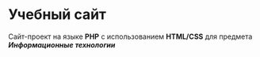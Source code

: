 # Учебный сайт
Сайт-проект на языке **PHP** с использованием **HTML/CSS** для предмета ***Информационные технологии***
